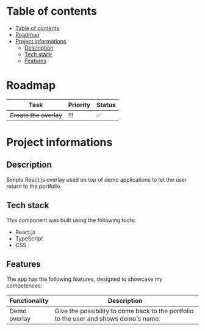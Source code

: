 # Table of contents

- [Table of contents](#table-of-contents)
- [Roadmap](#roadmap)
- [Project informations](#project-informations)
  - [Description](#description)
  - [Tech stack](#tech-stack)
  - [Features](#features)

# Roadmap

| Task                   | Priority | Status |
| ---------------------- | -------- | ------ |
| ~~Create the overlay~~ | !!!      | ✅     |

# Project informations

## Description

Simple React.js overlay used on top of demo applications to let the user return to the portfolio.

## Tech stack

This component was built using the following tools:

- React.js
- TypeScript
- CSS

## Features

The app has the following features, designed to showcase my competences:

| Functionality | Description                                                                           |
| ------------- | ------------------------------------------------------------------------------------- |
| Demo overlay  | Give the possibility to come back to the portfolio to the user and shows demo's name. |
